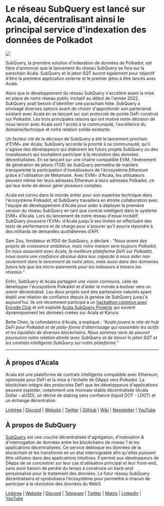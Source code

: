 # Le réseau SubQuery est lancé sur Acala, décentralisant ainsi le principal service d'indexation des données de Polkadot

![](https://miro.medium.com/max/2400/1*kj_-zZcjeYdYIZVy1atYOg.gif)

SubQuery, la première solution d'indexation de données de Polkadot, est fière d'annoncer que le lancement du réseau SubQuery se fera sur la parachain Acala. SubQuery et le jeton SQT auront également pour objectif d'être la première application externe et le premier jeton à être lancés avec Acala.

Alors que le développement du réseau SubQuery s'accélère avant la mise en place de notre réseau public incitatif au début de l'année 2022, SubQuery avait besoin d'identifier une parachain hôte. SubQuery a envisagé diverses options avant de choisir d'approfondir son partenariat existant avec Acala en se lançant sur son protocole de pointe DeFi construit sur Polkadot. Les trois principales raisons qui ont motivé notre décision de nous lancer avec Acala sont l'accès à la communauté, l'excellence du domaine/technique et notre relation solide existante.

Un facteur clé de la décision de SubQuery a été le lancement prochain d'EVM+ par Acala. SubQuery accorde la priorité à sa communauté, qu'il s'agisse des développeurs qui élaborent les futurs projets SubQuery ou des investisseurs qui souhaitent participer à la révolution des données décentralisées. En se lançant sur une chaîne compatible EVM, l'événement de génération de jetons (TGE) de SubQuery permettra de manière transparente la participation d'investisseurs de l'écosystème Ethereum grâce à l'utilisation de Metamask. Avec EVM+ d'Acala, les utilisateurs peuvent même lier leurs adresses Ethereum à leurs adresses Polkadot, ce qui leur évite de devoir gérer plusieurs comptes.

Acala est connu dans le monde entier pour son expertise technique dans l'écosystème Polkadot, et SubQuery travaillera en étroite collaboration avec l'équipe de développement d'Acala pour aider à déployer la première version du réseau SubQuery en tant que contrat intelligent dans le système EVM+ d'Acala. Lors du lancement de notre réseau d'essai incitatif, SubQuery poussera l'EVM+ d'Acala jusqu'à ses limites en effectuant des tests de performance et de charge pour s'assurer qu'il pourra répondre à des milliards de demandes quotidiennes d'API.

Sam Zou, fondateur et PDG de SubQuery, a déclaré : _"Nous avons des projets de croissance ambitieux, mais notre maison sera toujours Polkadot. En nous associant avec Acala, la meilleure plateforme DeFi sur Polkadot, nous avons une confiance absolue dans leur capacité à nous aider non seulement dans le lancement de notre jeton, mais aussi dans des domaines futurs tels que les micro-paiements pour les indexeurs à travers les réseaux."_

Enfin, SubQuery et Acala partagent une vision commune, celle de développer l'écosystème Polkadot et d'aider le monde à évoluer vers un avenir décentralisé. Les deux projets sont des partenaires naturels ayant établi une relation de confiance depuis la genèse de SubQuery jusqu'à aujourd'hui. Ils ont récemment participé à un [hackathon commun avec Encode Club](https://medium.com/encode-club/polkadot-hack-challenges-7cfeba1a4c0e) et ont exploité [Acala SubQuery Projects](https://subquery.medium.com/subquery-integrates-acala-to-aggregate-and-serve-defi-data-to-polkadot-and-kusama-builders-fc9af6a7aae1) qui suivent dynamiquement les données créées sur Acala et Karura.

Bette Chen, la cofondatrice d'Acala, a expliqué : _"Acala jouera le rôle de hub DeFi pour Polkadot et de plate-forme d'atterrissage qui rassemble les actifs et les liquidités de diverses blockchains. Nous sommes ravis de pouvoir poursuivre notre relation étroite avec SubQuery et de lancer le jeton SQT et les contrats intelligents SubQuery sur notre plateforme."_

---

## À propos d'Acala

Acala est une plateforme de contrats intelligents compatible avec Ethereum, optimisée pour DeFi et la mise à l'échelle de DApps vers Polkadot. La blockchain intègre des protocoles DeFi que les développeurs d'applications peuvent exploiter, notamment une monnaie stable décentralisée (Acala Dollar - aUSD), un dérivé de staking sans confiance (liquid DOT - LDOT) et un échange décentralisé.

[Linktree](https://linktr.ee/acalanetwork)  | [Discord](https://discord.gg/vdbFVCH)  | [Website](https://acala.network/)  | [Twitter](https://twitter.com/AcalaNetwork)  | [GitHub](https://github.com/AcalaNetwork/Acala)  | [Wiki](https://github.com/AcalaNetwork/Acala/wiki)  | [Newsletter](https://share.hsforms.com/1X9RxkXk-R62I0VNbATaDXw4h8qc)  | [YouTube](http://youtube.com/c/acalanetwork)

## À propos de SubQuery

[SubQuery](https://subquery.network/) est une couche décentralisée d'agrégation, d'indexation & d'interrogation de données entre les blockchains de niveau 1 et les applications décentralisées. Ce service débloque les données de la blockchain et les transforme en un état interrogeable afin qu'elles puissent être utilisées dans des applications intuitives. Il permet aux développeurs de DApps de se concentrer sur leur cas d'utilisation principal et leur front-end, sans avoir besoin de perdre du temps à construire un back-end personnalisé pour le traitement des données. Le futur réseau SubQuery décentralisera et symbolisera l'écosystème pour permettre à chacun de participer à la révolution des données du Web3.

​​[Linktree](https://linktr.ee/subquerynetwork)  |  [Website](https://subquery.network/)  |  [Discord](https://discord.com/invite/78zg8aBSMG)  |  [Telegram](https://t.me/subquerynetwork)  |  [Twitter](https://twitter.com/subquerynetwork)  |  [Matrix](https://matrix.to/#/#subquery:matrix.org)  |  [LinkedIn](https://www.linkedin.com/company/subquery)  |  [YouTube](https://www.youtube.com/channel/UCi1a6NUUjegcLHDFLr7CqLw)

